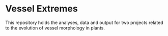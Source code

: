 # Vessel Extremes
This repository holds the analyses, data and output for two projects related to the evolution of vessel morphology in plants.
